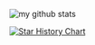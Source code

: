 ![my github stats](https://github-readme-stats.vercel.app/api?username=TMXQWQ&show_icons=true&hide_border=true)

[![Star History Chart](https://api.star-history.com/svg?repos=TMXQWQ/TKernel2&type=Date)](https://star-history.com/#TMXQWQ/TKernel2&Date)
